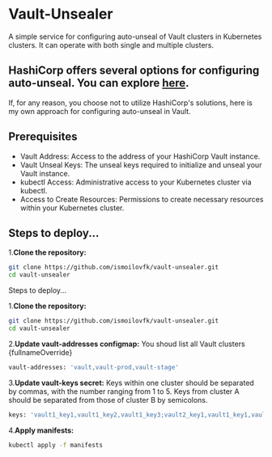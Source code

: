 # Vault-Unsealer
A simple service for configuring auto-unseal of Vault clusters in Kubernetes clusters. It can operate with both single and multiple clusters.

## HashiCorp offers several options for configuring auto-unseal. You can explore [here](https://developer.hashicorp.com/vault/tutorials/auto-unseal).

If, for any reason, you choose not to utilize HashiCorp's solutions, here is my own approach for configuring auto-unseal in Vault.

## Prerequisites
* Vault Address: Access to the address of your HashiCorp Vault instance.
* Vault Unseal Keys: The unseal keys required to initialize and unseal your Vault instance.
* kubectl Access: Administrative access to your Kubernetes cluster via kubectl.
* Access to Create Resources: Permissions to create necessary resources within your Kubernetes cluster.

## Steps to deploy...

1.**Clone the repository:**
```sh
git clone https://github.com/ismoilovfk/vault-unsealer.git
cd vault-unsealer
```

Steps to deploy...

1.**Clone the repository:**
```sh
git clone https://github.com/ismoilovfk/vault-unsealer.git
cd vault-unsealer
```

2.**Update  vault-addresses configmap:**
You shoud list all Vault clusters {fullnameOverride}
```sh
vault-addresses: 'vault,vault-prod,vault-stage'
```

3.**Update  vault-keys secret:**
Keys within one cluster should be separated by commas, with the number ranging from 1 to 5. Keys from cluster A should be separated from those of cluster B by semicolons.
```sh
keys: 'vault1_key1,vault1_key2,vault1_key3;vault2_key1,vault1_key1,vault1_key2,vault1_key3;'
```
4.**Apply manifests:**
```sh
kubectl apply -f manifests
```
